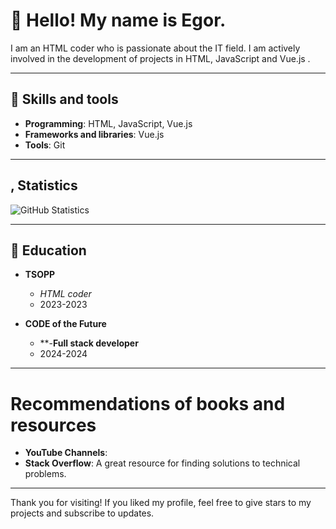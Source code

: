 # 👋 Hello! My name is Egor.

I am an HTML coder who is passionate about the IT field. I am actively involved in the development of projects in HTML, JavaScript and Vue.js .

---

## 🧰 Skills and tools

- **Programming**: HTML, JavaScript, Vue.js
- **Frameworks and libraries**: Vue.js
- **Tools**: Git

---

## , Statistics

![GitHub Statistics](https://github-readme-stats.vercel.app/api?username=Yourusername&show_icons=true&theme=radical)

---

## 📄 Education

- **TSOPP**
  - *HTML coder*
  - 2023-2023

- **CODE of the Future**
  - **-**Full stack developer**
  - 2024-2024

---

# Recommendations of books and resources

- **YouTube Channels**:
- **Stack Overflow**: A great resource for finding solutions to technical problems.

---

Thank you for visiting! If you liked my profile, feel free to give stars to my projects and subscribe to updates.
